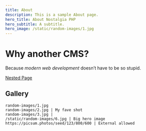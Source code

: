 ```yaml
---
title: About
description: This is a sample About page.
hero_title: About Nostalgia PHP
hero_subtitle: A subtitle.
hero_image: /static/random-images/1.jpg
---
```


# Why another CMS?

Because *modern web development* doesn’t have to be so stupid.

[Nested Page](/about/nested)

## Gallery

```gallery
random-images/1.jpg
random-images/2.jpg | My fave shot
random-images/3.jpg |
/static/random-images/6.jpg | Big hero image
https://picsum.photos/seed/123/800/600 | External allowed
```
